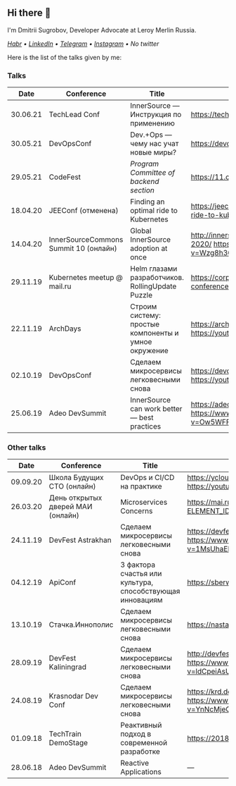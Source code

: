 ## Hi there 👋

I'm Dmitrii Sugrobov, Developer Advocate at Leroy Merlin Russia.

*[Habr](https://habr.com/ru/users/sugrobov/posts/) • [LinkedIn](https://www.linkedin.com/in/sugrobov) • [Telegram](https://t.me/voborgus) • [Instagram](https://www.instagram.com/dsugrobov/) • No twitter*

Here is the list of the talks given by me:


### Talks

|Date    |Conference                           |Title                                                  |Links                                                  |
|--------|-------------------------------------|-------------------------------------------------------|-------------------------------------------------------|
|30.06.21|TechLead Conf                        |InnerSource — Инструкция по применению                 |https://techleadconf.ru/2021/abstracts/7444            |
|30.05.21|DevOpsConf                           |Dev.+Ops — чему нас учат новые миры?                   |https://devopsconf.io/moscow/2021/abstracts/7480       |
|29.05.21|CodeFest                             |*Program Committee of backend section*                 |https://11.codefest.ru/                                |
|18.04.20|JEEConf (отменена)                   |Finding an optimal ride to Kubernetes                  |https://jeeconf.com/program/finding-an-optimal-ride-to-kubernetes/|
|14.04.20|InnerSourceCommons Summit 10 (онлайн)|Global InnerSource adoption at once                    |http://innersourcecommons.org/events/isc-spring-2020/   https://www.youtube.com/watch?v=Wzg8h30OhK8|
|29.11.19|Kubernetes meetup @ mail.ru          |Helm глазами разработчиков. RollingUpdate Puzzle       |https://corp.mail.ru/ru/press/events/at-kubernetes-conference/   https://youtu.be/w1PhTe9gnOI|
|22.11.19|ArchDays                             |Строим систему: простые компоненты и умное окружение   |https://archdays.ru/#speaker-106_140   https://youtu.be/kjc2FowRxxY|
|02.10.19|DevOpsConf                           |Сделаем микросервисы легковесными снова                |https://devopsconf.io/moscow/2019   https://youtu.be/aZ9Ced8ZoNA|
|25.06.19|Adeo DevSummit                       |InnerSource can work better — best practices           |https://adeodevsummit2019.sched.com/   https://www.youtube.com/watch?v=Ow5WFFHQCQM&t=96s|

### Other talks

|Date    |Conference                           |Title                                                  |Links                                                  |
|--------|-------------------------------------|-------------------------------------------------------|-------------------------------------------------------|
|09.09.20|Школа Будущих CTO (онлайн)           |DevOps и CI/CD на практике                             |https://ycloud.school/   https://youtu.be/B83CAm9RDw0  |
|26.03.20|День открытых дверей МАИ (онлайн)    |Microservices Concerns                                 |https://mai.ru/itmai/news/?ELEMENT_ID=102409           |
|24.11.19|DevFest Astrakhan                    |Сделаем микросервисы легковесными снова                |https://devfest.gdgastra.ru/   https://www.youtube.com/watch?v=1MsUhaERfw0|
|04.12.19|ApiConf                              |3 фактора счастья или культура, способствующая инновациям|https://sberworks.tech/event/                          |
|13.10.19|Стачка.Иннополис                     |Сделаем микросервисы легковесными снова                |https://nastachku.ru/                                  |
|28.09.19|DevFest Kaliningrad                  |Сделаем микросервисы легковесными снова                |http://devfest.kantiana.ru/   https://www.youtube.com/watch?v=ldCpeiAsUi4|
|24.08.19|Krasnodar Dev Conf                   |Сделаем микросервисы легковесными снова                |https://krd.dev/events/14   https://www.youtube.com/watch?v=YnNcMjeCc2U&t=35s|
|01.09.18|TechTrain DemoStage                  |Реактивный подход в современной разработке             |https://2018.techtrain.ru/                             |
|28.06.18|Adeo DevSummit                       |Reactive Applications                                  |—                                                      |
